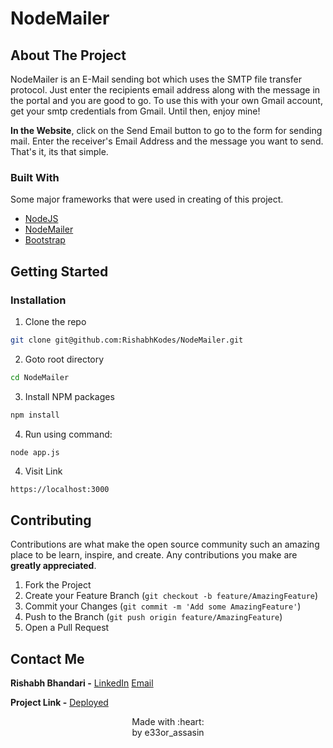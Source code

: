 # NodeMailer

<!-- ABOUT THE PROJECT -->
## About The Project

NodeMailer is an E-Mail sending bot which uses the SMTP file transfer protocol. Just enter the recipients email address along with the message in the portal and you are good to go. To use this with your own Gmail account, get your smtp credentials from Gmail. Until then, enjoy mine!

**In the Website**, click on the Send Email button to go to the form for sending mail. Enter the receiver's Email Address and the message you want to send. That's it, its that simple.
### Built With
Some major frameworks that were used in creating of this project.
* [NodeJS](https://nodejs.org/en/)
* [NodeMailer](https://nodemailer.com/about/)
* [Bootstrap](https://getbootstrap.com/)


<!-- GETTING STARTED -->
## Getting Started

### Installation

1. Clone the repo
```sh
git clone git@github.com:RishabhKodes/NodeMailer.git
```
2. Goto root directory
```sh
cd NodeMailer
```
3. Install NPM packages
```sh
npm install
```
4. Run using command:
```JS
node app.js
```
4. Visit Link
```sh
https://localhost:3000
```

<!-- CONTRIBUTING -->
## Contributing

Contributions are what make the open source community such an amazing place to be learn, inspire, and create. Any contributions you make are **greatly appreciated**.

1. Fork the Project
2. Create your Feature Branch (`git checkout -b feature/AmazingFeature`)
3. Commit your Changes (`git commit -m 'Add some AmazingFeature'`)
4. Push to the Branch (`git push origin feature/AmazingFeature`)
5. Open a Pull Request


<!-- CONTACT -->
## Contact Me

**Rishabh Bhandari -** [LinkedIn](https://www.linkedin.com/in/rishabh-bhandari-ba5778168/)
[Email](rishabhbhandari6@gmail.com)

**Project Link -** [Deployed](http://134.209.150.56:3000)

<p align="center">
Made with :heart: <br>
by e33or_assasin
</p>
